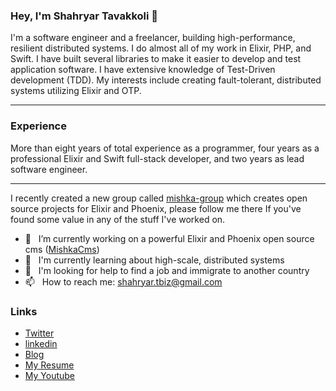### Hey, I'm Shahryar Tavakkoli 👋
I'm a software engineer and a freelancer, building high-performance, resilient distributed systems. I do almost all of my work in Elixir, PHP, and Swift. I have built several libraries to make it easier to develop and test application software. I have extensive knowledge of Test-Driven development (TDD).
My interests include creating fault-tolerant, distributed systems utilizing Elixir and OTP.

---

### Experience
More than eight years of total experience as a programmer, four years as a professional Elixir and Swift full-stack developer, and two years as lead software engineer.

---

I recently created a new group called [mishka-group](https://github.com/mishka-group) which creates open source projects for Elixir and Phoenix, please follow me there If you've found some value in any of the stuff I've worked on.

 
- 🔭 &nbsp; I’m currently working on a powerful Elixir and Phoenix open source cms ([MishkaCms](https://github.com/mishka-group/mishka-cms))
- 🌱 &nbsp; I'm currently learning about high-scale, distributed systems
- 🤔 &nbsp; I'm looking for help to find a job and immigrate to another country
- 📫 &nbsp; How to reach me: shahryar.tbiz@gmail.com

### Links

* [Twitter](https://twitter.com/shahryar_tbiz)
* [linkedin](https://www.linkedin.com/in/shahryar-tavakkoli/)
* [Blog](https://trangell.com)
* [My Resume](https://github.com/shahryarjb/shahryarjb/files/8064023/Resume-Shahryar-Tavakkoli-revised.pdf)
* [My Youtube](https://www.youtube.com/c/shahryartavakkoli)
